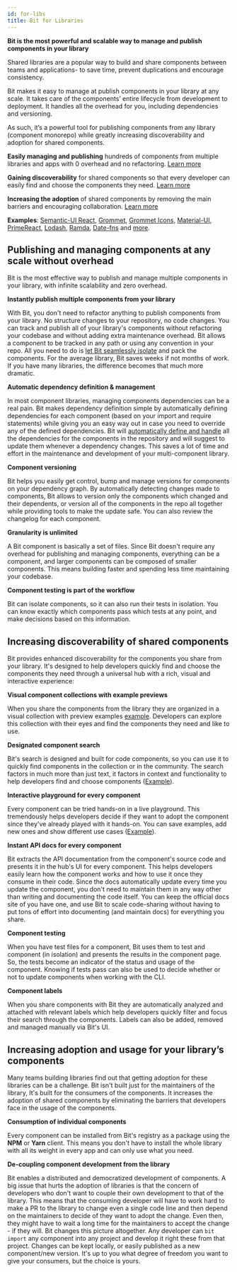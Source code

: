```yaml
---
id: for-libs
title: Bit for Libraries
---
```


**Bit is the most powerful and scalable way to manage and publish components in your library**

Shared libraries are a popular way to build and share components between teams and applications- to save time, prevent duplications and encourage consistency.

Bit makes it easy to manage at publish components in your library at any scale. It takes care of the components’ entire lifecycle from development to deployment. It handles all the overhead for you, including dependencies and versioning.

As such, it’s a powerful tool for publishing components from any library (component monorepo) while greatly increasing discoverability and adoption for shared components.

**Easily managing and publishing** hundreds of components from multiple libraries and apps with 0 overhead and no refactoring. [Learn more](#publishing-and-managing-components-at-any-scale-without-overhead)

**Gaining discoverability** for shared components so that every developer can easily find and choose the components they need. [Learn more](#Increasing-discoverability-of-shared-components)

**Increasing the adoption** of shared components by removing the main barriers and encouraging collaboration. [Learn more](#increasing-adoption-and-usage-for-your-librarys-components)

**Examples**: [Semantic-UI React](https://bit.dev/semantic-org/semantic-ui-react), [Grommet](https://bit.dev/grommet/grommet), [Grommet Icons](https://bit.dev/grommet/grommet-icons), [Material-UI](https://bit.dev/mui-org/material-ui), [PrimeReact](https://bit.dev/primefaces/primereact), [Lodash](https://bit.dev/lodash/lodash), [Ramda](https://bit.dev/ramda/ramda), [Date-fns](https://bit.dev/date-fns/date-fns) and [more](https://bit.dev/collections).

## Publishing and managing components at any scale without overhead

Bit is the most effective way to publish and manage multiple components in your library, with infinite scalability and zero overhead.

**Instantly publish multiple components from your library**

With Bit, you don't need to refactor anything to publish components from your library. No structure changes to your repository, no code changes. You can track and publish all of your library's components without refactoring your codebase and without adding extra maintenance overhead. Bit allows a component to be tracked in any path or using any convention in your repo. All you need to do is [let Bit seamlessly isolate](https://docs.bit.dev/docs/add-and-isolate-components.html) and pack the components. For the average library, Bit saves weeks if not months of work. If you have many libraries, the difference becomes that much more dramatic. 

**Automatic dependency definition & management**

In most component libraries, managing components dependencies can be a real pain. Bit makes dependency definition simple by automatically defining dependencies for each component (based on your import and require statements) while giving you an easy way out in case you need to override any of the defined dependencies. Bit will [automatically define and handle](https://docs.bit.dev/docs/add-and-isolate-components) all the dependencies for the components in the repository and will suggest to update them whenever a dependency changes. This saves a lot of time and effort in the maintenance and development of your multi-component library.

**Component versioning**

Bit helps you easily get control, bump and manage versions for components on your dependency graph. By automatically detecting changes made to components, Bit allows to version only the components which changed and their dependents, or version all of the components in the repo all together while providing tools to make the update safe. You can also review the changelog for each component.

**Granularity is unlimited**

A Bit component is basically a set of files. Since Bit doesn't require any overhead for publishing and managing components, everything can be a component, and larger components can be composed of smaller components. This means building faster and spending less time maintaining your codebase. 

**Component testing is part of the workflow**

Bit can isolate components, so it can also run their tests in isolation. You can know exactly which components pass which tests at any point, and make decisions based on this information.

## Increasing discoverability of shared components

Bit provides enhanced discoverability for the components you share from your library. It's designed to help developers quickly find and choose the components they need through a universal hub with a rich, visual and interactive experience:

**Visual component collections with example previews**

When you share the components from the library they are organized in a visual collection with preview examples [example](https://bit.dev/grommet/grommet). Developers can explore this collection with their eyes and find the components they need and like to use.

**Designated component search**

Bit's search is designed and built for code components, so you can use it to quickly find components in the collection or in the community. The search factors in much more than just text, it factors in context and functionality to help developers find and choose components ([Example](https://bit.dev/components?q=loader)).

**Interactive playground for every component**

Every component can be tried hands-on in a live playground. This tremendously helps developers decide if they want to adopt the component since they've already played with it hands-on. You can save examples, add new ones and show different use cases ([Example](https://bit.dev/primefaces/primereact/chart)).

**Instant API docs for every component**

Bit extracts the API documentation from the component's source code and presents it in the hub's UI for every component. This helps developers easily learn how the component works and how to use it once they consume in their code. Since the docs automatically update every time you update the component, you don't need to maintain them in any way other than writing and documenting the code itself. You can keep the official docs site of you have one, and use Bit to scale code-sharing without having to put tons of effort into documenting (and maintain docs) for everything you share.

**Component testing**

When you have test files for a component, Bit uses them to test and component (in isolation) and presents the results in the component page. So, the tests become an indicator of the status and usage of the component. Knowing if tests pass can also be used to decide whether or not to update components when working with the CLI.

**Component labels**

When you share components with Bit they are automatically analyzed and attached with relevant labels which help developers quickly filter and focus their search through the components. Labels can also be added, removed and managed manually via Bit's UI.

## Increasing adoption and usage for your library’s components

Many teams building libraries find out that getting adoption for these libraries can be a challenge. Bit isn't built just for the maintainers of the library, It's built for the consumers of the components. It increases the adoption of shared components by eliminating the barriers that developers face in the usage of the components.

**Consumption of individual components**

Every component can be installed from Bit's registry as a package using the **NPM** or **Yarn** client. This means you don't have to install the whole library with all its weight in every app and can only use what you need.

**De-coupling component development from the library**

Bit enables a distributed and democratized development of components. A big issue that hurts the adoption of libraries is that the concern of developers who don't want to couple their own development to that of the library. This means that the consuming developer will have to work hard to make a PR to the library to change even a single code line and then depend on the maintainers to decide of they want to adopt the change. Even then, they might have to wait a long time for the maintainers to accept the change - if they will. Bit changes this picture altogether. Any developer can `bit import` any component into any project and develop it right these from that project. Changes can be kept locally, or easily published as a new component/new version. It's up to you what degree of freedom you want to give your consumers, but the choice is yours.

